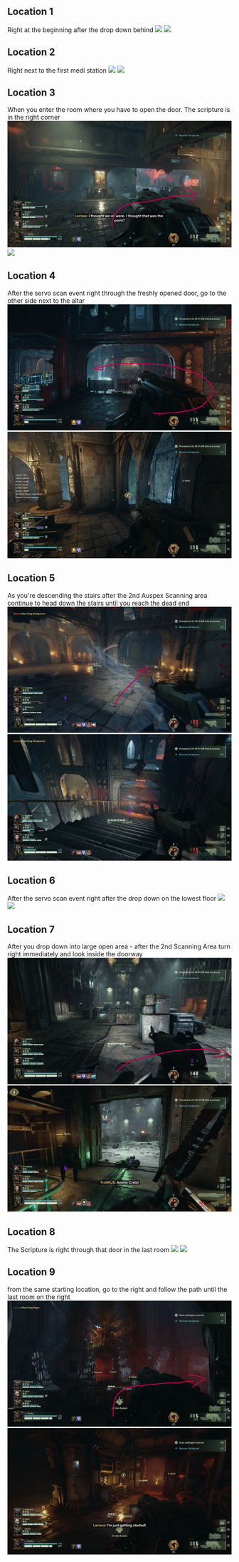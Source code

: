 ## Location 1
Right at the beginning after the drop down behind
![](images/20221121213117_1.jpg)
![](images/20221121213141_1_edit.jpg)
## Location 2
Right next to the first medi station
![](images/20221121215352_1_edit.jpg)
![](images/20221121215339_1.jpg)
## Location 3
When you enter the room where you have to open the door. The scripture is in the right corner
![](images/20221208130702_1_edit.jpg)
![](images/20221203150748_1.jpg)
## Location 4
After the servo scan event right through the freshly opened door, go to the other side next to the altar
![](images/20221208131425_1_edit.jpg)
![](images/20221208131407_1.jpg)
## Location 5
As you're descending the stairs after the 2nd Auspex Scanning area continue to head down the stairs until you reach the dead end
![](images/20221213200844_1%20-%20James%20Gamlin_edit.jpg)
![](images/20221213200855_1%20-%20James%20Gamlin.jpg)
## Location 6
After the servo scan event right after the drop down on the lowest floor
![](images/20221121214009_1_edit.jpg)
![](images/20221121213951_1.jpg)
## Location 7
After you drop down into large open area - after the 2nd Scanning Area turn right immediately and look inside the doorway
![](images/20221213201145_1%20-%20James%20Gamlin_edit.jpg)
![](images/20221213201116_1%20-%20James%20Gamlin.jpg)
## Location 8
The Scripture is right through that door in the last room
![](images/20221121220407_1.jpg)
![](images/20221121220528_1.jpg)
## Location 9
from the same starting location, go to the right and follow the path until the last room on the right
![](images/20221208132341_1_edit.jpg)
![](images/20221208132327_1.jpg)